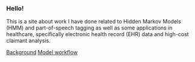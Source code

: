 ### Hello!

This is a site about work I have done related to Hidden Markov Models (HMM) and part-of-speech tagging as well as some applications in healthcare, specifically electronic health record (EHR) data and high-cost claimant analysis.

[Background](https://zacklarsen.github.io/hmm/Background.html)
[Model workflow](https://zacklarsen.github.io/hmm/Model_workflow.html)


